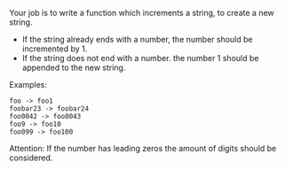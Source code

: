 Your job is to write a function which increments a string, to create a new string.

- If the string already ends with a number, the number should be incremented by 1.
- If the string does not end with a number. the number 1 should be appended to the new string.

Examples:

```
foo -> foo1
foobar23 -> foobar24
foo0042 -> foo0043
foo9 -> foo10
foo099 -> foo100
```

Attention: If the number has leading zeros the amount of digits should be considered.
